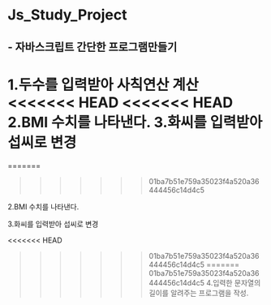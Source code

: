 # Js_Study_Project

## - 자바스크립트 간단한 프로그램만들기

1.두수를 입력받아 사칙연산 계산
<<<<<<< HEAD
<<<<<<< HEAD
2.BMI 수치를 나타낸다.
3.화씨를 입력받아 섭씨로 변경
=======
=======
>>>>>>> 01ba7b51e759a35023f4a520a36444456c14d4c5

2.BMI 수치를 나타낸다.

3.화씨를 입력받아 섭씨로 변경

<<<<<<< HEAD
>>>>>>> 01ba7b51e759a35023f4a520a36444456c14d4c5
=======
>>>>>>> 01ba7b51e759a35023f4a520a36444456c14d4c5
4.입력한 문자열의 길이를 알려주는 프로그램을 작성.
